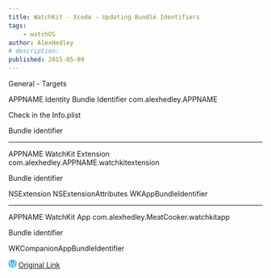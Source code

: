 ```yaml
---
title: WatchKit - Xcode - Updating Bundle Identifiers
tags:
    - watchOS
author: AlexHedley
# description: 
published: 2015-05-09
---
```


General - Targets

APPNAME Identity Bundle Identifier com.alexhedley.APPNAME

Check in the Info.plist

Bundle identifier

---

APPNAME WatchKit Extension com.alexhedley.APPNAME.watchkitextension

Bundle identifier

NSExtension NSExtensionAttributes WKAppBundleIdentifier

---

APPNAME WatchKit App com.alexhedley.MeatCooker.watchkitapp

Bundle identifier

WKCompanionAppBundleIdentifier

![Wordpress](../images/wordpress.png "Wordpress") [Original Link](https://alexhedley.wordpress.com/2015/05/09/watchkit-xcode-updating-bundle-identifiers/)
